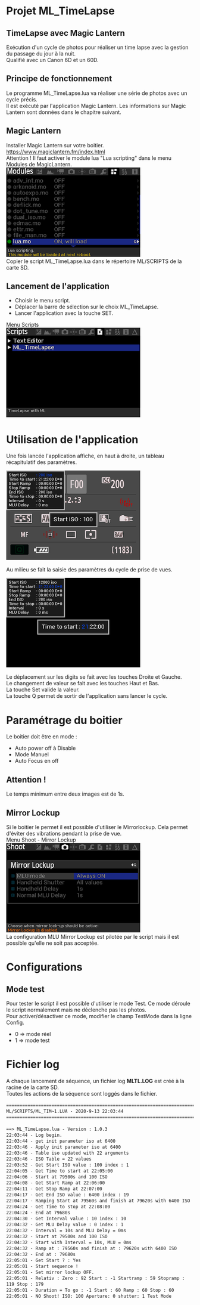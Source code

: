 # Projet ML_TimeLapse
## TimeLapse avec Magic Lantern  

Exécution d'un cycle de photos pour réaliser un time lapse avec la gestion du passage du jour à la nuit.  
Qualifié avec un Canon 6D et un 60D.  

## Principe de fonctionnement
Le programme ML_TimeLapse.lua va réaliser une série de photos avec un cycle précis.  
Il est exécuté par l'application Magic Lantern. Les informations sur Magic Lantern sont données dans le chapitre suivant.

## Magic Lantern
Installer Magic Lantern sur votre boitier.  
https://www.magiclantern.fm/index.html  
Attention ! Il faut activer le module lua  "Lua scripting" dans le menu Modules de MagicLantern.  
![Menu Modules](./images/Modules.png)  
Copier le script ML_TimeLapse.lua dans le répertoire ML/SCRIPTS de la carte SD.

## Lancement de l'application
* Choisir le menu script.  
* Déplacer la barre de sélection sur le choix ML_TimeLapse.  
* Lancer l'application avec la touche SET.


Menu Scripts  
![Menu Scripts](./images/Scripts.png)

# Utilisation de l'application
Une fois lancée l'application affiche, en haut à droite, un tableau récapitulatif des paramètres.

![Menu set ISO](./images/setISO.png)

Au milieu se fait la saisie des paramètres du cycle de prise de vues.

![Menu set Time](./images/setTime.png)

Le déplacement sur les digits se fait avec les touches Droite et Gauche.  
Le changement de valeur se fait avec les touches Haut et Bas.  
La touche Set valide la valeur.  
La touche Q permet de sortir de l'application sans lancer le cycle.  

# Paramétrage du boitier
Le boitier doit être en mode :
* Auto power off à  Disable
* Mode Manuel
* Auto Focus en off

## Attention ! 
Le temps minimum entre deux images est de 1s.

## Mirror Lockup
Si le boitier le permet il est possible d'utiliser le Mirrorlockup. Cela permet d'éviter des vibrations pendant la prise de vue.  
Menu Shoot - Mirror Lockup  
![Menu Shoot-Mirror-Lockup](./images/Shoot-MirrorLockup.png)  
La configuration MLU Mirror Lockup est pilotée par le script mais il est possible qu'elle ne soit pas acceptée. 

# Configurations
## Mode test
Pour tester le script il est possible d'utiliser le mode Test. Ce mode déroule le script normalement mais ne déclenche pas les photos.  
Pour activer/désactiver ce mode, modifier le champ TestMode dans la ligne Config.
* 0 => mode réel  
* 1 => mode test

# Fichier log
A chaque lancement de séquence, un fichier log __MLTL.LOG__ est créé à la racine de la carte SD.  
Toutes les actions de la séquence sont loggés dans le fichier.
```
===============================================================================
ML/SCRIPTS/ML_TIM~1.LUA - 2020-9-13 22:03:44
===============================================================================

==> ML_TimeLapse.lua - Version : 1.0.3 
22:03:44 - Log begin.
22:03:44 - get init parameter iso at 6400
22:03:46 - Apply init parameter iso at 6400
22:03:46 - Table iso updated with 22 arguments
22:03:46 - ISO Table = 22 values
22:03:52 - Get Start ISO value : 100 index : 1
22:04:05 - Get Time to start at 22:05:00
22:04:06 - Start at 79500s and 100 ISO
22:04:08 - Get Start Ramp at 22:06:00
22:04:11 - Get Stop Ramp at 22:07:00
22:04:17 - Get End ISO value : 6400 index : 19
22:04:17 - Ramping Start at 79560s and finish at 79620s with 6400 ISO
22:04:24 - Get Time to stop at 22:08:00
22:04:24 - End at 79680s
22:04:30 - Get Interval value : 10 index : 10
22:04:32 - Get MLU Delay value : 0 index : 1
22:04:32 - Interval = 10s and MLU Delay = 0ms
22:04:32 - Start at 79500s and 100 ISO
22:04:32 - Start with Interval = 10s, MLU = 0ms
22:04:32 - Ramp at : 79560s and finish at : 79620s with 6400 ISO
22:04:32 - End at : 79680s 
22:05:01 - Get Start ? : Yes
22:05:01 - Start sequence ! 
22:05:01 - Set mirror lockup OFF.
22:05:01 - Relativ : Zero : 92 Start : -1 Startramp : 59 Stopramp : 119 Stop : 179
22:05:01 - Duration = To go : -1 Start : 60 Ramp : 60 Stop : 60
22:05:01 - NO Shoot! ISO: 100 Aperture: 0 shutter: 1 Test Mode

```